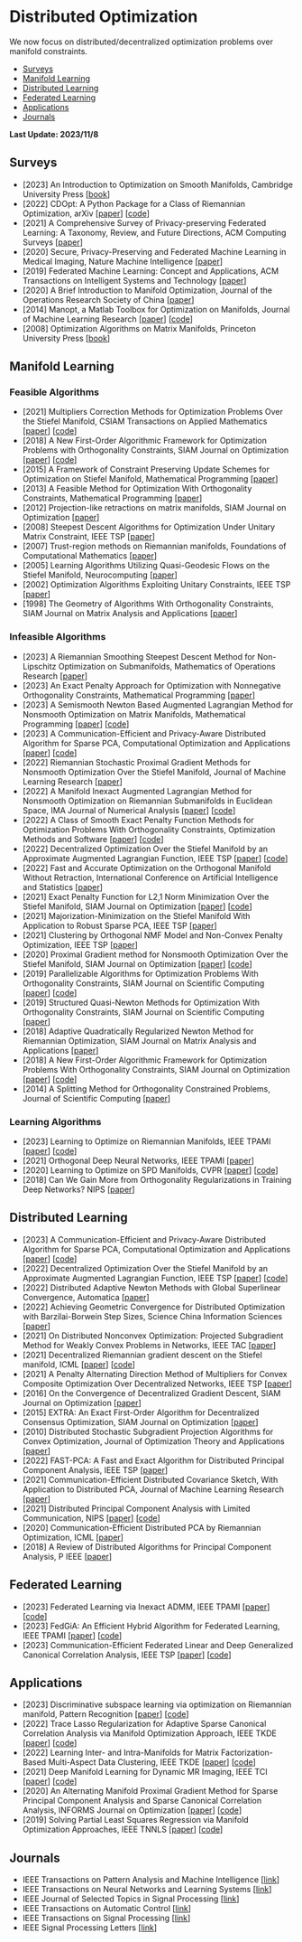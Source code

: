 # Distributed Optimization

We now focus on distributed/decentralized optimization problems over manifold constraints.
- [Surveys](#Surveys)
- [Manifold Learning](#Manifold_Learning)
- [Distributed Learning](#Distributed_Learning)
- [Federated Learning](#Federated_Learning)
- [Applications](#Applications)
- [Journals](#Journals)
  
<strong> Last Update: 2023/11/8 </strong>


<a name="Surveys" />

## Surveys

- [2023] An Introduction to Optimization on Smooth Manifolds, Cambridge University Press [[book](https://www.nicolasboumal.net/book/)]
- [2022] CDOpt: A Python Package for a Class of Riemannian Optimization, arXiv  [[paper](https://arxiv.org/abs/2212.02698)] [[code](https://cdopt.github.io/md_files/intro.html)]
- [2021] A Comprehensive Survey of Privacy-preserving Federated Learning: A Taxonomy, Review, and Future Directions, ACM Computing Surveys [[paper](https://dl.acm.org/doi/abs/10.1145/3460427)]
- [2020] Secure, Privacy-Preserving and Federated Machine Learning in Medical Imaging, Nature Machine Intelligence [[paper](https://www.nature.com/articles/s42256-020-0186-1)] 
- [2019] Federated Machine Learning: Concept and Applications, ACM Transactions on Intelligent Systems and Technology  [[paper](https://dl.acm.org/doi/abs/10.1145/3298981)]
- [2020] A Brief Introduction to Manifold Optimization, Journal of the Operations Research Society of China [[paper](https://link.springer.com/article/10.1007/s40305-020-00295-9)]
- [2014]  Manopt, a Matlab Toolbox for Optimization on Manifolds, Journal of Machine Learning Research  [[paper](https://www.jmlr.org/papers/volume15/boumal14a/boumal14a.pdf)] [[code](https://www.manopt.org/)]
- [2008] Optimization Algorithms on Matrix Manifolds, Princeton University Press [[book](https://press.princeton.edu/absil)]
  


  
<a name="Manifold_Learning" />

## Manifold Learning

### Feasible Algorithms
- [2021] Multipliers Correction Methods for Optimization Problems Over the Stiefel Manifold, CSIAM Transactions on Applied Mathematics [[paper](https://www.global-sci.org/intro/article_detail/csiam-am/19448.html)] [[code](https://stmopt.gitee.io/algorithm_description/ProxOrth_code.html)]
- [2018] A New First-Order Algorithmic Framework for Optimization Problems with Orthogonality Constraints, SIAM Journal on Optimization [[paper](https://epubs.siam.org/doi/abs/10.1137/16M1098759)] [[code](https://www.mathworks.com/matlabcentral/fileexchange/71726-foforth)]
- [2015] A Framework of Constraint Preserving Update Schemes for Optimization on Stiefel Manifold, Mathematical Programming [[paper](https://link.springer.com/article/10.1007/s10107-014-0816-7)]
- [2013] A Feasible Method for Optimization With Orthogonality Constraints, Mathematical Programming [[paper](https://link.springer.com/article/10.1007/s10107-012-0584-1)]
- [2012] Projection-like retractions on matrix manifolds, SIAM Journal on Optimization [[paper](https://epubs.siam.org/doi/abs/10.1137/100802529)]
- [2008] Steepest Descent Algorithms for Optimization Under Unitary Matrix Constraint, IEEE TSP [[paper](https://ieeexplore.ieee.org/abstract/document/4436033/)]
- [2007] Trust-region methods on Riemannian manifolds, Foundations of Computational Mathematics [[paper](https://link.springer.com/article/10.1007/s10208-005-0179-9)]
- [2005] Learning Algorithms Utilizing Quasi-Geodesic Flows on the Stiefel Manifold, Neurocomputing [[paper](https://www.sciencedirect.com/science/article/abs/pii/S0925231205001128)]
- [2002] Optimization Algorithms Exploiting Unitary Constraints, IEEE TSP [[paper](https://ieeexplore.ieee.org/abstract/document/984753)]
- [1998] The Geometry of Algorithms With Orthogonality Constraints, SIAM Journal on Matrix Analysis and Applications [[paper](https://epubs.siam.org/doi/abs/10.1137/S0895479895290954)]


### Infeasible Algorithms
- [2023] A Riemannian Smoothing Steepest Descent Method for Non-Lipschitz Optimization on Submanifolds, Mathematics of Operations Research  [[paper](https://pubsonline.informs.org/doi/abs/10.1287/moor.2022.0286)]
- [2023] An Exact Penalty Approach for Optimization with Nonnegative Orthogonality Constraints, Mathematical Programming [[paper](https://link.springer.com/article/10.1007/s10107-022-01794-8)]
- [2023] A Semismooth Newton Based Augmented Lagrangian Method for Nonsmooth Optimization on Matrix Manifolds, Mathematical Programming [[paper](https://link.springer.com/article/10.1007/s10107-022-01898-1)] [[code](https://github.com/miskcoo/almssn)]
- [2023] A Communication-Efficient and Privacy-Aware Distributed Algorithm for Sparse PCA, Computational Optimization and Applications [[paper](https://link.springer.com/article/10.1007/s10589-023-00481-4)] [[code](http://lsec.cc.ac.cn/~liuxin/Solvers/DSSAL1.zip)]
- [2022] Riemannian Stochastic Proximal Gradient Methods for Nonsmooth Optimization Over the Stiefel Manifold, Journal of Machine Learning Research [[paper](https://dl.acm.org/doi/abs/10.5555/3586589.3586695)]
- [2022] A Manifold Inexact Augmented Lagrangian Method for Nonsmooth Optimization on Riemannian Submanifolds in Euclidean Space, IMA Journal of Numerical Analysis  [[paper](https://academic.oup.com/imajna/article-abstract/43/3/1653/6590238)] [[code](https://github.com/KKDeng/mialm_code_share)]
- [2022] A Class of Smooth Exact Penalty Function Methods for Optimization Problems With Orthogonality Constraints, Optimization Methods and Software [[paper](https://www.tandfonline.com/doi/abs/10.1080/10556788.2020.1852236?journalCode=goms20)] [[code](https://stmopt.gitee.io/algorithm_description/PenCF_code.html)]
- [2022] Decentralized Optimization Over the Stiefel Manifold by an Approximate Augmented Lagrangian Function, IEEE TSP [[paper](https://ieeexplore.ieee.org/abstract/document/9798866)] [[code](http://lsec.cc.ac.cn/~liuxin/Solvers/DEST.zip)]
- [2022] Fast and Accurate Optimization on the Orthogonal Manifold Without Retraction, International Conference on Artificial Intelligence and Statistics [[paper](https://proceedings.mlr.press/v151/ablin22a)]
- [2021] Exact Penalty Function for L2,1 Norm Minimization Over the Stiefel Manifold, SIAM Journal on Optimization [[paper](https://epubs.siam.org/doi/abs/10.1137/20M1354313)]  [[code](https://stmopt.gitee.io/algorithm_description/PenCPG_code.html)]
- [2021] Majorization-Minimization on the Stiefel Manifold With Application to Robust Sparse PCA, IEEE TSP [[paper](https://ieeexplore.ieee.org/abstract/document/9354027)]
- [2021] Clustering by Orthogonal NMF Model and Non-Convex Penalty Optimization, IEEE TSP [[paper](https://ieeexplore.ieee.org/abstract/document/9508841)]
- [2020] Proximal Gradient method for Nonsmooth Optimization Over the Stiefel Manifold, SIAM Journal on Optimization [[paper](https://epubs.siam.org/doi/abs/10.1137/18M122457X)] [[code](https://github.com/chenshixiang/ManPG)]
- [2019] Parallelizable Algorithms for Optimization Problems With Orthogonality Constraints, SIAM Journal on Scientific Computing [[paper](https://epubs.siam.org/doi/abs/10.1137/18M1221679)] [[code](https://www.mathworks.com/matlabcentral/fileexchange/71728-pcal)]
- [2019] Structured Quasi-Newton Methods for Optimization With Orthogonality Constraints, SIAM Journal on Scientific Computing [[paper](https://epubs.siam.org/doi/abs/10.1137/18M121112X)]
- [2018] Adaptive Quadratically Regularized Newton Method for Riemannian Optimization, SIAM Journal on Matrix Analysis and Applications [[paper](https://epubs.siam.org/doi/abs/10.1137/17M1142478)]
- [2018] A New First-Order Algorithmic Framework for Optimization Problems With Orthogonality Constraints, SIAM Journal on Optimization [[paper](https://epubs.siam.org/doi/abs/10.1137/16M1098759)] [[code](https://epubs.siam.org/doi/abs/10.1137/16M1098759)]
- [2014] A Splitting Method for Orthogonality Constrained Problems, Journal of Scientific Computing [[paper](https://link.springer.com/article/10.1007/s10915-013-9740-x)]
  


### Learning Algorithms
- [2023] Learning to Optimize on Riemannian Manifolds, IEEE TPAMI [[paper](https://ieeexplore.ieee.org/abstract/document/9925104)] [[code](https://github.com/zhigao2017/learningriemannianoptimization)]
- [2021] Orthogonal Deep Neural Networks, IEEE TPAMI [[paper](https://ieeexplore.ieee.org/abstract/document/8877742)]
- [2020] Learning to Optimize on SPD Manifolds, CVPR [[paper](https://openaccess.thecvf.com/content_CVPR_2020/html/Gao_Learning_to_Optimize_on_SPD_Manifolds_CVPR_2020_paper.html)] [[code](https://github.com/zhigao2017/Learning-to-optimize-on-SPD-manifolds)]
- [2018] Can We Gain More from Orthogonality Regularizations in Training Deep Networks?  NIPS [[paper](https://proceedings.neurips.cc/paper_files/paper/2018/hash/bf424cb7b0dea050a42b9739eb261a3a-Abstract.html)]



<a name="Distributed_Learning" />

## Distributed Learning
- [2023] A Communication-Efficient and Privacy-Aware Distributed Algorithm for Sparse PCA, Computational Optimization and Applications [[paper](https://link.springer.com/article/10.1007/s10589-023-00481-4)] [[code](http://lsec.cc.ac.cn/~liuxin/Solvers/DSSAL1.zip)]
- [2022] Decentralized Optimization Over the Stiefel Manifold by an Approximate Augmented Lagrangian Function, IEEE TSP [[paper](https://ieeexplore.ieee.org/abstract/document/9798866)] [[code](http://lsec.cc.ac.cn/~liuxin/Solvers/DEST.zip)]
- [2022] Distributed Adaptive Newton Methods with Global Superlinear Convergence, Automatica [[paper](https://www.sciencedirect.com/science/article/pii/S0005109821006865)]
- [2022] Achieving Geometric Convergence for Distributed Optimization with Barzilai-Borwein Step Sizes, Science China Information Sciences  [[paper](http://scis.scichina.com/en/2022/149204.pdf)]
- [2021] On Distributed Nonconvex Optimization: Projected Subgradient Method for Weakly Convex Problems in Networks, IEEE TAC [[paper](https://ieeexplore.ieee.org/abstract/document/9345428)]
- [2021] Decentralized Riemannian gradient descent on the Stiefel manifold, ICML [[paper](https://proceedings.mlr.press/v139/chen21g.html)] [[code](https://github.com/chenshixiang/Decentralized_Riemannian_gradient_descent_on_Stiefel_manifold)]
- [2021] A Penalty Alternating Direction Method of Multipliers for Convex Composite Optimization Over Decentralized Networks, IEEE TSP [[paper](https://ieeexplore.ieee.org/abstract/document/9466405)] 
- [2016] On the Convergence of Decentralized Gradient Descent, SIAM Journal on Optimization [[paper](https://epubs.siam.org/doi/abs/10.1137/130943170)]
- [2015] EXTRA: An Exact First-Order Algorithm for Decentralized Consensus Optimization, SIAM Journal on Optimization [[paper](https://epubs.siam.org/doi/abs/10.1137/14096668X)]
- [2010] Distributed Stochastic Subgradient Projection Algorithms for Convex Optimization, Journal of Optimization Theory and Applications [[paper](https://link.springer.com/article/10.1007/s10957-010-9737-7)]
- [2022] FAST-PCA: A Fast and Exact Algorithm for Distributed Principal Component Analysis, IEEE TSP [[paper](https://ieeexplore.ieee.org/abstract/document/10012289)]
- [2021] Communication-Efficient Distributed Covariance Sketch, With Application to Distributed PCA, Journal of Machine Learning Research [[paper](https://dl.acm.org/doi/abs/10.5555/3546258.3546338)]
- [2021] Distributed Principal Component Analysis with Limited Communication, NIPS [[paper](https://proceedings.neurips.cc/paper_files/paper/2021/hash/1680e9fa7b4dd5d62ece800239bb53bd-Abstract.html)] [[code](https://github.com/IST-DASLab/QRGD)]
- [2020] Communication-Efficient Distributed PCA by Riemannian Optimization, ICML [[paper](https://proceedings.mlr.press/v119/huang20e.html)]
- [2018] A Review of Distributed Algorithms for Principal Component Analysis, P IEEE [[paper](https://ieeexplore.ieee.org/abstract/document/8425655)]



<a name="Federated_Learning" />

## Federated Learning
- [2023] Federated Learning via Inexact ADMM, IEEE TPAMI [[paper](https://ieeexplore.ieee.org/abstract/document/10040221)] [[code](https://github.com/ShenglongZhou/FedADMM)]
- [2023] FedGiA: An Efficient Hybrid Algorithm for Federated Learning, IEEE TPAMI [[paper](https://ieeexplore.ieee.org/abstract/document/10106001)] [[code](https://github.com/ShenglongZhou/FedGiA)]
- [2023] Communication-Efficient Federated Linear and Deep Generalized Canonical Correlation Analysis, IEEE TSP [[paper](https://ieeexplore.ieee.org/abstract/document/10099447)] [[code](https://github.com/XiaoFuLab/federated_max_var_gcca)]




<a name="Applications" />
  
## Applications
- [2023] Discriminative subspace learning via optimization on Riemannian manifold, Pattern Recognition [[paper](https://www.sciencedirect.com/science/article/abs/pii/S0031320323001504)] [[code](https://github.com/ncclabsustech/MODA-algorithm)]
- [2022] Trace Lasso Regularization for Adaptive Sparse Canonical Correlation Analysis via Manifold Optimization Approach, IEEE TKDE  [[paper](https://ieeexplore.ieee.org/document/9187560)] [[code](https://github.com/KKDeng/ASCCA)]
- [2022] Learning Inter- and Intra-Manifolds for Matrix Factorization-Based Multi-Aspect Data Clustering, IEEE TKDE  [[paper](https://link.springer.com/article/10.1007/s40305-022-00449-x)] [[code](https://github.com/khanhluongds/Multi-viewClustering_DiMMA)]
- [2021] Deep Manifold Learning for Dynamic MR Imaging, IEEE TCI [[paper](https://ieeexplore.ieee.org/abstract/document/9632354)] [[code](https://github.com/Keziwen/Manifold_Net)]
- [2020] An Alternating Manifold Proximal Gradient Method for Sparse Principal Component Analysis and Sparse Canonical Correlation Analysis, INFORMS Journal on Optimization [[paper](https://pubsonline.informs.org/doi/abs/10.1287/ijoo.2019.0032)] [[code](https://github.com/chenshixiang)]
- [2019] Solving Partial Least Squares Regression via Manifold Optimization Approaches, IEEE TNNLS [[paper](https://ieeexplore.ieee.org/abstract/document/8408735)] [[code](https://github.com/Haoran2014/PLSR_RM)]


<a name="Journals" />

## Journals
- IEEE Transactions on Pattern Analysis and Machine Intelligence  [[link](https://ieeexplore.ieee.org/xpl/RecentIssue.jsp?punumber=34)]
- IEEE Transactions on Neural Networks and Learning Systems  [[link](https://ieeexplore.ieee.org/xpl/RecentIssue.jsp?punumber=5962385)]
- IEEE Journal of Selected Topics in Signal Processing  [[link](https://ieeexplore.ieee.org/xpl/RecentIssue.jsp?punumber=4200690)]
- IEEE Transactions on Automatic Control  [[link](https://ieeexplore.ieee.org/xpl/RecentIssue.jsp?punumber=9)]
- IEEE Transactions on Signal Processing [[link](https://ieeexplore.ieee.org/xpl/RecentIssue.jsp?punumber=78)]
- IEEE Signal Processing Letters [[link](https://ieeexplore.ieee.org/xpl/RecentIssue.jsp?punumber=97)]

